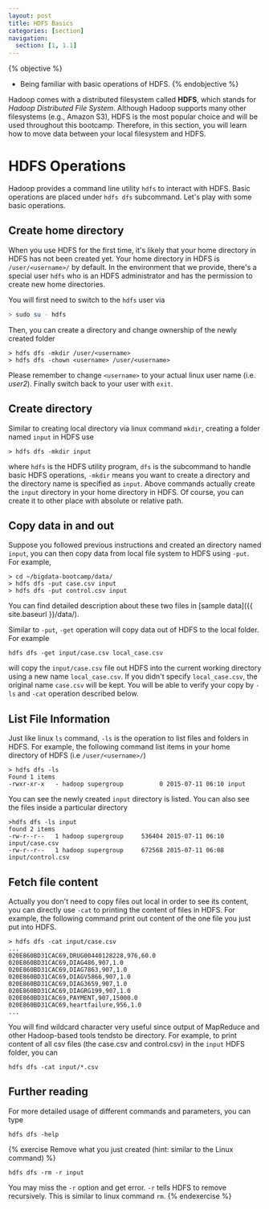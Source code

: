 ```yaml
---
layout: post
title: HDFS Basics
categories: [section]
navigation:
  section: [1, 1.1]
---
```


{% objective %}
- Being familiar with basic operations of HDFS.
{% endobjective %}

Hadoop comes with a distributed filesystem called **HDFS**, which stands for *Hadoop Distributed File System*. Although Hadoop supports many other filesystems (e.g., Amazon S3), HDFS is the most popular choice and will be used throughout this bootcamp. Therefore, in this section, you will learn how to move data between your local filesystem and HDFS. 


# HDFS Operations
Hadoop provides a command line utility `hdfs` to interact with HDFS. Basic operations are placed under `hdfs dfs` subcommand. Let's play with some basic operations.

## Create home directory
When you use HDFS for the first time, it's likely that your home directory in HDFS has not been created yet. Your home directory in HDFS is `/user/<username>/` by default. In the environment that we provide, there's a special user `hdfs` who is an HDFS administrator and has the permission to create new home directories.

You will first need to switch to the `hdfs` user via
``` bash
> sudo su - hdfs
```
Then, you can create a directory and change ownership of the newly created folder
```
> hdfs dfs -mkdir /user/<username>
> hdfs dfs -chown <username> /user/<username>
```
Please remember to change `<username>` to your actual linux user name (i.e. *user2*). Finally switch back to your user with `exit`.

## Create directory
Similar to creating local directory via linux command `mkdir`, creating a folder named `input` in HDFS use
```
> hdfs dfs -mkdir input
```
where `hdfs` is the HDFS utility program, `dfs` is the subcommand to handle basic HDFS operations,  `-mkdir` means you want to create a directory and the directory name is specified as `input`. Above commands actually create the `input` directory in your home directory in HDFS. Of course, you can create it to other place with absolute or relative path.

## Copy data in and out
Suppose you followed previous instructions and created an directory named `input`, you can then copy data from local file system to HDFS using `-put`. For example,

```
> cd ~/bigdata-bootcamp/data/
> hdfs dfs -put case.csv input
> hdfs dfs -put control.csv input
```
You can find detailed description about these two files in [sample data]({{ site.baseurl }}/data/).

Similar to `-put`, `-get` operation will copy data out of HDFS to the local folder. For example
```
hdfs dfs -get input/case.csv local_case.csv
```
will copy the `input/case.csv` file out HDFS into the current working directory using a new name `local_case.csv`. If you didn't specify `local_case.csv`, the original name `case.csv` will be kept. You will be able to verify your copy by `-ls` and `-cat` operation described below.

## List File Information
Just like linux `ls` command, `-ls` is the operation to list files and folders in HDFS. For example, the following command list items in your home directory of HDFS (i.e `/user/<username>/`)
```
> hdfs dfs -ls
Found 1 items
-rwxr-xr-x   - hadoop supergroup          0 2015-07-11 06:10 input
```
You can see the newly created `input` directory is listed. You can also see the files inside a particular directory
```
>hdfs dfs -ls input
found 2 items
-rw-r--r--   1 hadoop supergroup     536404 2015-07-11 06:10 input/case.csv
-rw-r--r--   1 hadoop supergroup     672568 2015-07-11 06:08 input/control.csv
```

## Fetch file content
Actually you don't need to copy files out local in order to see its content, you can directly use `-cat` to printing the content of files in HDFS. For example, the following command print out content of the one file you just put into HDFS.
```
> hdfs dfs -cat input/case.csv 
...
020E860BD31CAC69,DRUG00440128228,976,60.0
020E860BD31CAC69,DIAG486,907,1.0
020E860BD31CAC69,DIAG7863,907,1.0
020E860BD31CAC69,DIAGV5866,907,1.0
020E860BD31CAC69,DIAG3659,907,1.0
020E860BD31CAC69,DIAGRG199,907,1.0
020E860BD31CAC69,PAYMENT,907,15000.0
020E860BD31CAC69,heartfailure,956,1.0
...
```
You will find wildcard character very useful since output of MapReduce and other Hadoop-based tools tendsto be directory. For example, to print content of all csv files (the case.csv and control.csv) in the `input` HDFS folder, you can
```
hdfs dfs -cat input/*.csv 
```

## Further reading
For more detailed usage of different commands and parameters, you can type
```
hdfs dfs -help
```

{% exercise Remove what you just created (hint: similar to the Linux command) %}
```
hdfs dfs -rm -r input
```
You may miss the `-r` option and get error. `-r` tells HDFS to remove recursively. This is similar to linux command `rm`.
{% endexercise %}
